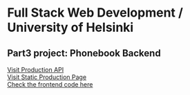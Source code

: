 # Full Stack Web Development / University of Helsinki

## Part3 project: Phonebook Backend

[Visit Production API](https://phonebook-backend-fso-course-uni-helsinki.onrender.com/api/persons)  
[Visit Static Production Page](https://phonebook-backend-fso-course-uni-helsinki.onrender.com)  
[Check the frontend code here](https://github.com/DakouriKobri/fullstackopen/tree/main/part2/phonebook)
